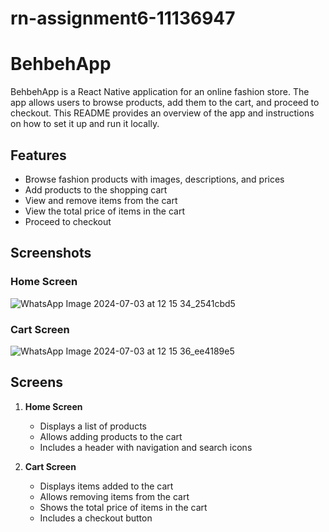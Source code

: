 # rn-assignment6-11136947

# BehbehApp

BehbehApp is a React Native application for an online fashion store. The app allows users to browse products, add them to the cart, and proceed to checkout. This README provides an overview of the app and instructions on how to set it up and run it locally.

## Features

- Browse fashion products with images, descriptions, and prices
- Add products to the shopping cart
- View and remove items from the cart
- View the total price of items in the cart
- Proceed to checkout

## Screenshots

### Home Screen
![WhatsApp Image 2024-07-03 at 12 15 34_2541cbd5](https://github.com/Righteous3036/rn-assignment6-11136947/assets/170121474/a1e8126c-a874-4aeb-9940-f05266461f51)


### Cart Screen
![WhatsApp Image 2024-07-03 at 12 15 36_ee4189e5](https://github.com/Righteous3036/rn-assignment6-11136947/assets/170121474/66c6b5c8-61ed-4025-bbe9-e05f905958ac)


## Screens

1. **Home Screen**
   - Displays a list of products
   - Allows adding products to the cart
   - Includes a header with navigation and search icons

2. **Cart Screen**
   - Displays items added to the cart
   - Allows removing items from the cart
   - Shows the total price of items in the cart
   - Includes a checkout button
